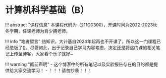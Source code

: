 # 计算机科学基础（B）

!!! abstract "课程信息"
	本课程代码为（211G0300），开课时间为2022-2023秋冬学期，任课老师为肖少拥老师。

!!! info "笔者留言"
	热知识，大计基自2024年起再也不开课了。所以这一门课程已经绝版了()。尽管如此，出于记录自己学习内容考虑，决定还是将这门课的相关笔记上传至博客，大家看个乐子就好~

!!! warning "阅前声明"
    - 这个博客中的所有笔记以及实验报告存在的目的都是提供给大家交流学习！
    - ！！！请勿抄袭！！！